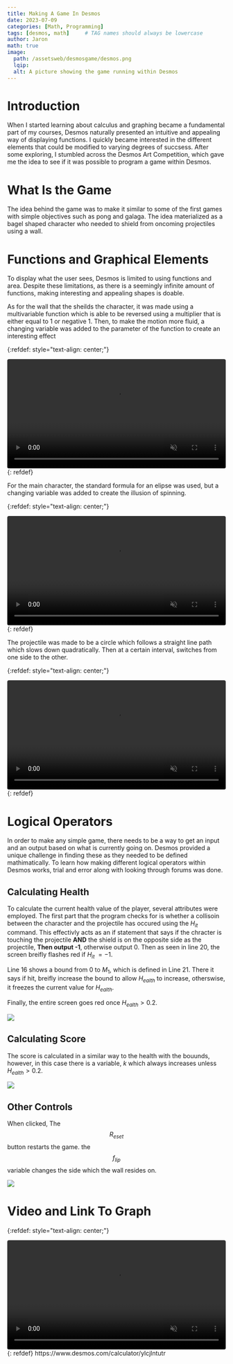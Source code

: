 ```yaml
---
title: Making A Game In Desmos
date: 2023-07-09 
categories: [Math, Programming]
tags: [desmos, math]     # TAG names should always be lowercase
author: Jaron
math: true
image:
  path: /assetsweb/desmosgame/desmos.png
  lqip: 
  alt: A picture showing the game running within Desmos 
---
```




# Introduction

When I started learning about calculus and graphing became a fundamental part of my courses, Desmos naturally presented an intuitive and appealing way of displaying functions. I quickly became interested in the different elements that could be modified to varying degrees of succsess. After some exploring, I stumbled across the Desmos Art Competition, which gave me the idea to see if it was possible to program a game within Desmos.

# What Is the Game
The idea behind the game was to make it similar to some of the first games with simple objectives such as pong and galaga. The idea materialized as a bagel shaped character who needed to shield from oncoming projectiles using a wall.

# Functions and Graphical Elements
To display what the user sees, Desmos is limited to using functions and area. Despite these limitations, as there is a seemingly infinite amount of functions, making interesting and appealing shapes is doable.

As for the wall that the sheilds the character, it was made using a multivariable function which is able to be reversed using a multiplier that is either equal to 1 or negative 1. Then, to make the motion more fluid, a changing variable was added to the parameter of the function to create an interesting effect

{:refdef: style="text-align: center;"}
<div class="container">
  <div class="video">
    <video controls muted style="border-radius: 4px;" width="100%" preload="auto">
      <source src="/assetsweb/desmosgame/wallfunc.mp4" type="video/mp4">
      Your browser does not support the video tag.
    </video>
  </div>
</div>
{: refdef}

For the main character, the standard formula for an elipse was used, but a changing variable was added to create the illusion of spinning.

{:refdef: style="text-align: center;"}
<div class="container">
  <div class="video">
    <video controls muted style="border-radius: 4px;" width="100%" preload="auto">
      <source src="/assetsweb/desmosgame/charspin.mp4" type="video/mp4">
      Your browser does not support the video tag.
    </video>
  </div>
</div>
{: refdef}

The projectile was made to be a circle which follows a straight line path which slows down quadratically. Then at a certain interval, switches from one side to the other. 

{:refdef: style="text-align: center;"}
<div class="container">
  <div class="video">
    <video controls muted style="border-radius: 4px;" width="100%" preload="auto">
      <source src="/assetsweb/desmosgame/projectile.mp4" type="video/mp4">
      Your browser does not support the video tag.
    </video>
  </div>
</div>
{: refdef}

# Logical Operators
In order to make any simple game, there needs to be a way to get an input and an output based on what is currently going on. Desmos provided a unique challenge in finding these as they needed to be defined mathimatically. To learn how making different logical operators within Desmos works, trial and error along with looking through forums was done. 

## Calculating Health
To calculate the current health value of the player, several attributes were employed. The first part that the program checks for is whether a collisoin between the character and the projectile has occured using the $H_{it}$ command. This effectivly acts as an if statement that says if the chracter is touching the projectile **AND** the shield is on the opposite side as the projectile, **Then output -1**, otherwise output 0. Then as seen in line 20, the screen breifly flashes red if $H_{it}$ $= -1$.

Line 16 shows a bound from $0$ to $M_{1}$, which is defined in Line 21. There it says if hit,  breifly increase the bound to allow $H_{ealth}$ to increase, otherswise, it freezes the current value for $H_{ealth}$.

Finally, the entire screen goes red once $H_{ealth} > 0.2$.

![](/assetsweb/desmosgame/healthcode.png)
## Calculating Score
The score is calculated in a similar way to the health with the bouunds, however, in this case there is a variable, $k$ which always increases unless $H_{ealth} > 0.2$.

![](/assetsweb/desmosgame/scorecode.png)
## Other Controls
When clicked, The $$ R_{eset} $$ button restarts the game. the $$ f_{lip} $$ variable changes the side which the wall resides on.

![](/assetsweb/desmosgame/othercode.png)

# Video and Link To Graph
{:refdef: style="text-align: center;"}
<div class="container">
  <div class="video">
    <video controls muted style="border-radius: 4px;" width="100%" preload="auto">
      <source src="/assetsweb/desmosgame/gameclip.mp4" type="video/mp4">
      Your browser does not support the video tag.
    </video>
  </div>
</div>
{: refdef}
https://www.desmos.com/calculator/ylcjlntutr
